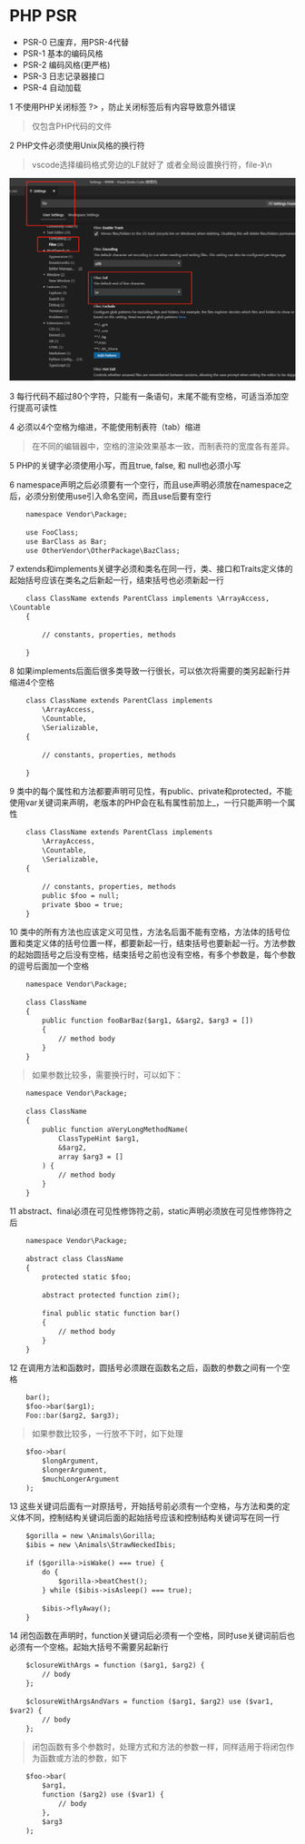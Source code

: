 # PHP PSR

* PSR-0 已废弃，用PSR-4代替
* PSR-1 基本的编码风格
* PSR-2 编码风格(更严格)
* PSR-3 日志记录器接口
* PSR-4 自动加载

1 不使用PHP关闭标签 ?> ，防止关闭标签后有内容导致意外错误

> 仅包含PHP代码的文件

2 PHP文件必须使用Unix风格的换行符

> vscode选择编码格式旁边的LF就好了
> 或者全局设置换行符，file-》\n

![setLR](/demo/images/setLR.png)

3 每行代码不超过80个字符，只能有一条语句，末尾不能有空格，可适当添加空行提高可读性

4 必须以4个空格为缩进，不能使用制表符（tab）缩进

> 在不同的编辑器中，空格的渲染效果基本一致，而制表符的宽度各有差异。

5 PHP的关键字必须使用小写，而且true, false, 和 null也必须小写

6 namespace声明之后必须要有一个空行，而且use声明必须放在namespace之后，必须分别使用use引入命名空间，而且use后要有空行

```
    namespace Vendor\Package;

    use FooClass;
    use BarClass as Bar;
    use OtherVendor\OtherPackage\BazClass;
```

7 extends和implements关键字必须和类名在同一行，类、接口和Traits定义体的起始括号应该在类名之后新起一行，结束括号也必须新起一行

```
    class ClassName extends ParentClass implements \ArrayAccess, \Countable
    {

        // constants, properties, methods

    }
```

8 如果implements后面后很多类导致一行很长，可以依次将需要的类另起新行并缩进4个空格

```
    class ClassName extends ParentClass implements 
        \ArrayAccess, 
        \Countable,
        \Serializable,
    {

        // constants, properties, methods

    }
```

9 类中的每个属性和方法都要声明可见性，有public、private和protected，不能使用var关键词来声明，老版本的PHP会在私有属性前加上_，一行只能声明一个属性

```
    class ClassName extends ParentClass implements 
        \ArrayAccess, 
        \Countable,
        \Serializable,
    {

        // constants, properties, methods
        public $foo = null;
        private $boo = true;
    }
```

10 类中的所有方法也应该定义可见性，方法名后面不能有空格，方法体的括号位置和类定义体的括号位置一样，都要新起一行，结束括号也要新起一行。方法参数的起始圆括号之后没有空格，结束括号之前也没有空格，有多个参数是，每个参数的逗号后面加一个空格

```
    namespace Vendor\Package;

    class ClassName
    {
        public function fooBarBaz($arg1, &$arg2, $arg3 = [])
        {
            // method body
        }
    }
```
> 如果参数比较多，需要换行时，可以如下：

```
    namespace Vendor\Package;

    class ClassName
    {
        public function aVeryLongMethodName(
            ClassTypeHint $arg1,
            &$arg2,
            array $arg3 = []
        ) {
            // method body
        }
    }
```

11 abstract、final必须在可见性修饰符之前，static声明必须放在可见性修饰符之后

```
    namespace Vendor\Package;

    abstract class ClassName
    {
        protected static $foo;

        abstract protected function zim();

        final public static function bar()
        {
            // method body
        }
    }
```

12 在调用方法和函数时，圆括号必须跟在函数名之后，函数的参数之间有一个空格

```
    bar();
    $foo->bar($arg1);
    Foo::bar($arg2, $arg3);
```

> 如果参数比较多，一行放不下时，如下处理

```
    $foo->bar(
        $longArgument,
        $longerArgument,
        $muchLongerArgument
    );
```

13 这些关键词后面有一对原括号，开始括号前必须有一个空格，与方法和类的定义体不同，控制结构关键词后面的起始括号应该和控制结构关键词写在同一行

```
    $gorilla = new \Animals\Gorilla;
    $ibis = new \Animals\StrawNeckedIbis;

    if ($gorilla->isWake() === true) {
        do {
            $gorilla->beatChest();
        } while ($ibis->isAsleep() === true);
        
        $ibis->flyAway();
    }
```

14 闭包函数在声明时，function关键词后必须有一个空格，同时use关键词前后也必须有一个空格。起始大括号不需要另起新行

```
    $closureWithArgs = function ($arg1, $arg2) {
        // body
    };

    $closureWithArgsAndVars = function ($arg1, $arg2) use ($var1, $var2) {
        // body
    };
```

> 闭包函数有多个参数时，处理方式和方法的参数一样，同样适用于将闭包作为函数或方法的参数，如下

```
    $foo->bar(
        $arg1,
        function ($arg2) use ($var1) {
            // body
        },
        $arg3
    );
```
